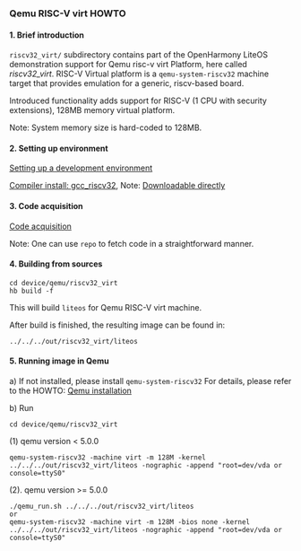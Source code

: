 ### Qemu RISC-V virt HOWTO

#### 1. Brief introduction
`riscv32_virt/` subdirectory contains part of the OpenHarmony LiteOS demonstration support for Qemu risc-v virt Platform,
here called *riscv32_virt*.
RISC-V Virtual platform is a `qemu-system-riscv32` machine target that provides emulation
for a generic, riscv-based board.

Introduced functionality adds support for RISC-V (1 CPU with security extensions), 128MB memory virtual platform.

Note: System memory size is hard-coded to 128MB.

#### 2. Setting up environment

[Setting up a development environment](https://gitee.com/openharmony/docs/blob/master/en/device-dev/quick-start/environment-setup.md)

[Compiler install: gcc_riscv32](https://gitee.com/openharmony/docs/blob/master/en/device-dev/quick-start/setting-up-the-environment.md), 
Note: [Downloadable directly](https://repo.huaweicloud.com/harmonyos/compiler/gcc_riscv32/7.3.0/linux/gcc_riscv32-linux-7.3.0.tar.gz)

#### 3. Code acquisition

[Code acquisition](https://gitee.com/openharmony/docs/blob/master/en/device-dev/get-code/source-code-acquisition.md)

Note: One can use `repo` to fetch code in a straightforward manner.

#### 4. Building from sources

```
cd device/qemu/riscv32_virt
hb build -f
```

This will build `liteos` for Qemu RISC-V virt machine.


After build is finished, the resulting image can be found in:
```
../../../out/riscv32_virt/liteos
```
#### 5. Running image in Qemu

a) If not installed, please install `qemu-system-riscv32`
For details, please refer to the HOWTO: [Qemu installation](https://gitee.com/openharmony/device_qemu/blob/master/README.md)

b) Run

```
cd device/qemu/riscv32_virt
```

(1) qemu version < 5.0.0

```
qemu-system-riscv32 -machine virt -m 128M -kernel ../../../out/riscv32_virt/liteos -nographic -append "root=dev/vda or console=ttyS0"
```

(2). qemu version >= 5.0.0 

```
./qemu_run.sh ../../../out/riscv32_virt/liteos
or
qemu-system-riscv32 -machine virt -m 128M -bios none -kernel ../../../out/riscv32_virt/liteos -nographic -append "root=dev/vda or console=ttyS0"
```
